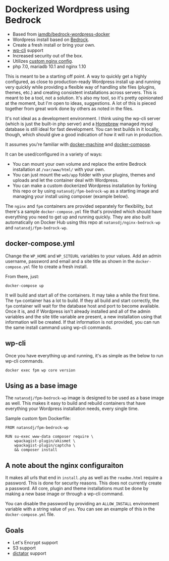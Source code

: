 # Dockerized Wordpress using Bedrock

* Based from [iamdb/bedrock-wordpress-docker](https://github.com/iamdb/bedrock-wordpress-docker) 
* Wordpress install based on [Bedrock](https://github.com/roots/bedrock).
* Create a fresh install or bring your own.
* [wp-cli](https://wp-cli.org) support
* Increased security out of the box.
* Utilizes [custom nginx config](https://github.com/perusio/wordpress-nginx).
* php 7.0, mariadb 10.1 and nginx 1.10

This is meant to be a starting off point. A way to quickly get a highly configured, as close to production-ready Wordpress install up and running very quickly while providing a flexible way of handling site files (plugins, themes, etc.) and creating consistent installations across servers. This is meant to be a tool, not a solution. It's also my tool, so it's pretty opinionated at the moment, but I'm open to ideas, suggestions. A lot of this is pieced together from great work done by others as noted in the files.

It's not ideal as a development environment. I think using the wp-cli server (which is just the built-in php server) and a [Homebrew](http://brew.sh/) managed mysql database is still ideal for fast development. You can test builds in it locally, though, which should give a good indication of how it will run in production.

It assumes you're familiar with [docker-machine](https://docs.docker.com/machine/overview/) and [docker-compose](https://docs.docker.com/compose/overview/).

It can be used/configured in a variety of ways:

* You can mount your own volume and replace the entire Bedrock installation at `/var/www/html/` with your own.
* You can just mount the `web/app` folder with your plugins, themes and uploads and let the container deal with Wordpress.
* You can make a custom dockerized Wordpress installation by forking this repo or by using `natansdj/fpm-bedrock-wp` as a starting image and managing your install using composer (example below).

The `nginx` and `fpm` containers are provided separately for flexibility, but there's a sample `docker-compose.yml` file that's provided which should have everything you need to get up and running quickly. They are also built automatically on Docker Hub using this repo at `natansdj/nginx-bedrock-wp` and `natansdj/fpm-bedrock-wp`.

## docker-compose.yml
Change the `WP_HOME` and `WP_SITEURL` variables to your values. Add an admin username, password and email and a site title as shown in the `docker-compose.yml` file to create a fresh install.

From there, just:
```
docker-compose up
```

It will build and start all of the containers. It may take a while the first time. The `fpm` container has a lot to build. If they all build and start correctly, the `fpm` container will wait for the database host and port to become available. Once it is, and if Wordpress isn't already installed and all of the admin variables and the site title variable are present, a new installation using that information will be created. If that information is not provided, you can run the same install cammand using wp-cli commands.

## wp-cli

Once you have everything up and running, it's as simple as the below to run wp-cli commands.
```
docker exec fpm wp core version
```

## Using as a base image

The `natansdj/fpm-bedrock-wp` image is designed to be used as a base image as well. This makes it easy to build and rebuild containers that have everything your Wordpress installation needs, every single time.

Sample custom fpm Dockerfile:
```
FROM natansdj/fpm-bedrock-wp

RUN su-exec www-data composer require \
	wpackagist-plugin/akismet \
	wpackagist-plugin/captcha \
	&& composer install
```

## A note about the nginx configuraiton

It makes all urls that end in `install.php` as well as the `readme.html` require a password. This is done for security reasons. This does not currently create a password. All core, plugin and theme installations must be done by making a new base image or through a wp-cli command.

You can disable the password by providing an `ALLOW_INSTALL` environment variable with a string value of `yes`. You can see an example of this in the `docker-compose.yml` file.

## Goals

* Let's Encrypt support
* S3 support
* [dictator](https://github.com/danielbachhuber/dictator) support
